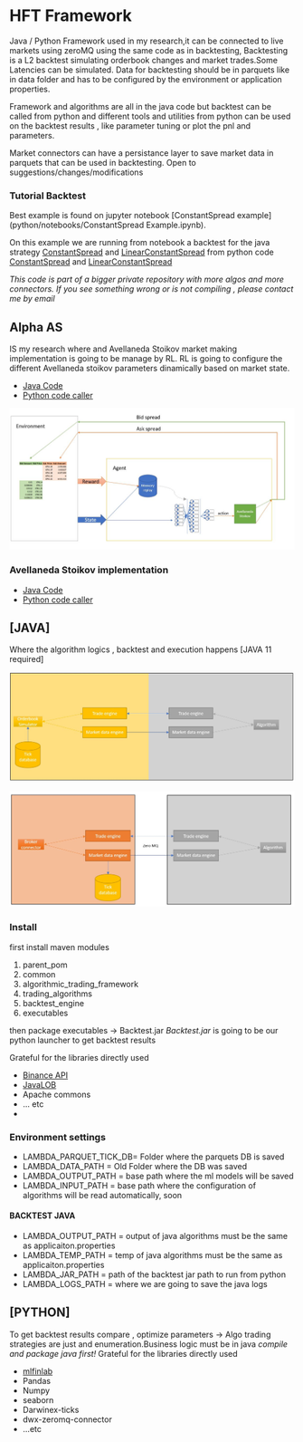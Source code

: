 # HFT Framework
Java / Python Framework used in my research,it can be connected to live markets using zeroMQ using the same code as in backtesting,
Backtesting is a L2 backtest simulating orderbook changes and market trades.Some Latencies can be simulated.
Data for backtesting should be in parquets like in data folder and has to be configured by the environment or application properties.

Framework and algorithms are all in the java code but backtest can be called from python and different tools and utilities from python can be used on the backtest
results , like parameter tuning or plot the pnl and parameters.

Market connectors can have a persistance layer to save market data in parquets that can be used in backtesting.
Open to suggestions/changes/modifications

### Tutorial Backtest

Best example is found on jupyter notebook [ConstantSpread example](python/notebooks/ConstantSpread Example.ipynb).

On this example we are running from notebook a backtest for the java strategy [ConstantSpread](java/trading_algorithms/src/main/java/com/lambda/investing/algorithmic_trading/market_making/constant_spread/ConstantSpreadAlgorithm.java) and [LinearConstantSpread](java/trading_algorithms/src/main/java/com/lambda/investing/algorithmic_trading/market_making/constant_spread/LinearConstantSpreadAlgorithm.java)
from python code [ConstantSpread](python/trading_algorithms/market_making/constant_spread.py) and  [LinearConstantSpread](python/trading_algorithms/market_making/linear_constant_spread.py)

*This code is part of a bigger private repository with more algos and more connectors. If you see something wrong or is not compiling , please contact me by email*

## Alpha AS
IS my research where and Avellaneda Stoikov market making implementation is going to be manage by RL.
RL is going to configure the different Avellaneda stoikov parameters dinamically based on market state.

* [Java Code](java/trading_algorithms/src/main/java/com/lambda/investing/algorithmic_trading/market_making/avellaneda_stoikov/AlphaAvellanedaStoikov.java)
* [Python code caller](python/trading_algorithms/market_making/avellaneda_stoikov/alpha_avellaneda_stoikov.py)

![Alpha AS](fig/AlphaAS_functional.jpg?raw=true "Alpha AS")

### Avellaneda Stoikov implementation
* [Java Code](java/trading_algorithms/src/main/java/com/lambda/investing/algorithmic_trading/market_making/avellaneda_stoikov/AvellanedaStoikov.java)
* [Python code caller](python/trading_algorithms/market_making/avellaneda_stoikov/avellaneda_stoikov.py)


## [JAVA]
Where the algorithm logics , backtest and execution happens [JAVA 11 required]

![Backtest Architecture](fig/BacktestArquitecture.jpg?raw=true "Backtest")

![Live Architecture](fig/LiveArquitecture.jpg?raw=true "Live trading")

### Install 
first install maven modules

1. parent_pom
2. common
3. algorithmic_trading_framework
4. trading_algorithms
5. backtest_engine
6. executables

then package executables -> Backtest.jar
*Backtest.jar* is going to be our python launcher to get backtest results

Grateful for the libraries directly used

* [Binance API](https://github.com/binance-exchange/binance-java-api)
* [JavaLOB](https://github.com/DrAshBooth/JavaLOB)
* Apache commons
* ... etc
* 
### Environment settings
* LAMBDA_PARQUET_TICK_DB= Folder where the parquets DB is saved 
* LAMBDA_DATA_PATH = Old Folder where the DB was saved 
* LAMBDA_OUTPUT_PATH = base path where the ml models will be saved
* LAMBDA_INPUT_PATH = base path where the configuration of algorithms will be read automatically, soon

#### BACKTEST JAVA 

* LAMBDA_OUTPUT_PATH = output of java algorithms must be the same as applicaiton.properties
* LAMBDA_TEMP_PATH = temp of java algorithms must be the same as applicaiton.properties
* LAMBDA_JAR_PATH = path of the backtest jar path to run from python
* LAMBDA_LOGS_PATH = where we are going to save the java logs

## [PYTHON]
To get backtest results compare , optimize parameters -> Algo trading strategies are just and enumeration.Business logic must be in java
*compile and package java first!*
Grateful for the libraries directly used

* [mlfinlab](https://hudsonthames.org/mlfinlab/)
* Pandas
* Numpy
* seaborn
* Darwinex-ticks
* dwx-zeromq-connector
* ...etc



